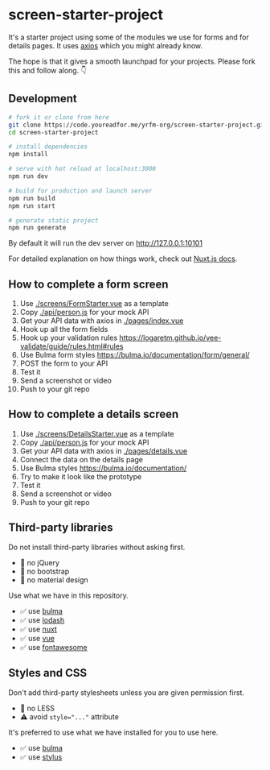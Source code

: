 # screen-starter-project

It's a starter project using some of the modules we use for forms and for details pages. It uses [axios](https://github.com/axios/axios) which you might already know.

The hope is that it gives a smooth launchpad for your projects. Please fork this and follow along. 👇

## Development

```sh
# fork it or clone from here
git clone https://code.youreadfor.me/yrfm-org/screen-starter-project.git
cd screen-starter-project

# install dependencies
npm install

# serve with hot reload at localhost:3000
npm run dev

# build for production and launch server
npm run build
npm run start

# generate static project
npm run generate
```

By default it will run the dev server on http://127.0.0.1:10101

For detailed explanation on how things work, check out [Nuxt.js docs](https://nuxtjs.org).

## How to complete a form screen

1. Use [./screens/FormStarter.vue](./screens/FormStarter.vue) as a template
2. Copy [./api/person.js](./api/person.js) for your mock API
3. Get your API data with axios in [./pages/index.vue](./pages/index.vue)
4. Hook up all the form fields
5. Hook up your validation rules https://logaretm.github.io/vee-validate/guide/rules.html#rules
6. Use Bulma form styles https://bulma.io/documentation/form/general/
7. POST the form to your API
8. Test it
9. Send a screenshot or video
10. Push to your git repo

## How to complete a details screen

1. Use [./screens/DetailsStarter.vue](./screens/DetailsStarter.vue) as a template
2. Copy [./api/person.js](./api/person.js) for your mock API
3. Get your API data with axios in [./pages/details.vue](./pages/details.vue)
4. Connect the data on the details page
5. Use Bulma styles https://bulma.io/documentation/
6. Try to make it look like the prototype
7. Test it
8. Send a screenshot or video
9. Push to your git repo

## Third-party libraries

Do not install third-party libraries without asking first.

+ 🚫 no jQuery
+ 🚫 no bootstrap
+ 🚫 no material design

Use what we have in this repository.

+ ✅ use [bulma](https://bulma.io/documentation)
+ ✅ use [lodash](https://lodash.com/docs)
+ ✅ use [nuxt](https://nuxtjs.org/api)
+ ✅ use [vue](https://vuejs.org/v2/api/)
+ ✅ use [fontawesome](https://fontawesome.com/icons)

## Styles and CSS

Don't add third-party stylesheets unless you are given permission first.

+ 🚫 no LESS
+ ⚠️ avoid `style="..."` attribute

It's preferred to use what we have installed for you to use here.

+ ✅ use [bulma](https://bulma.io/documentation)
+ ✅ use [stylus](https://stylus-lang.com)
